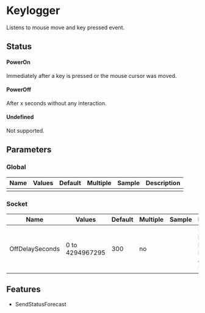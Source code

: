 ﻿# Keylogger
Listens to mouse move and key pressed event.

## Status

#### PowerOn
Immediately after a key is pressed or the mouse cursor was moved.

#### PowerOff
After x seconds without any interaction.

#### Undefined
Not supported.

## Parameters

### Global
| Name | Values | Default | Multiple | Sample | Description |
| ------ | ------ | ------ | ------ | ------ | ------ |
| | | | |

### Socket
| Name | Values | Default | Multiple | Sample | Description |
| ------ | ------ | ------ | ------ | ------ | ------ |
| OffDelaySeconds | 0 to 4294967295 | 300 | no | | Period between last interaction and PowerOff. |

## Features
- SendStatusForecast
